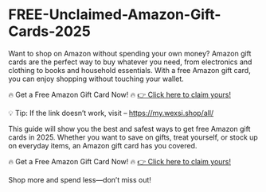 # FREE-Unclaimed-Amazon-Gift-Cards-2025
Want to shop on Amazon without spending your own money? Amazon gift cards are the perfect way to buy whatever you need, from electronics and clothing to books and household essentials. With a free Amazon gift card, you can enjoy shopping without touching your wallet.

🔥 Get a Free Amazon Gift Card Now! 🔥 [👉 Click here to claim yours!](https://my.wexsi.shop/all/)

💡 Tip: If the link doesn’t work, visit – https://my.wexsi.shop/all/

This guide will show you the best and safest ways to get free Amazon gift cards in 2025. Whether you want to save on gifts, treat yourself, or stock up on everyday items, an Amazon gift card has you covered.

🔥 Get a Free Amazon Gift Card Now! 🔥 [👉 Click here to claim yours!](https://my.wexsi.shop/all/)

Shop more and spend less—don’t miss out!
